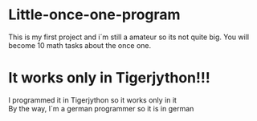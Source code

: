 # Little-once-one-program
This is my first project and i´m still a amateur so its not quite big. You will become 10 math tasks about the once one.




# It works only in Tigerjython!!!
I programmed it in Tigerjython so it works only in it
<br>  By the way, I´m a german programmer so it is in german 

